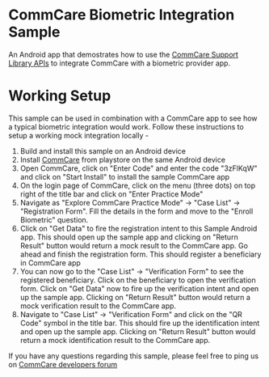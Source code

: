 # CommCare Biometric Integration Sample

An Android app that demostrates how to use the [CommCare Support Library APIs](https://github.com/dimagi/commcare-android/blob/master/commcare-support-library/src/main/java/org/commcare/commcaresupportlibrary/identity/identity_integration.md) to integrate CommCare with a biometric provider app. 


# Working Setup

This sample can be used in combination with a CommCare app to see how a typical biometric integration would work. Follow these instructions to setup a working mock integration locally - 

1. Build and install this sample on an Android device
2. Install [CommCare](https://play.google.com/store/apps/details?id=org.commcare.dalvik&hl=en_IN&gl=US) from playstore on the same Android device
3. Open CommCare, click on "Enter Code" and enter the code "3zFlKqW" and click on "Start Install" to install the sample CommCare app
4. On the login page of CommCare, click on the menu (three dots) on top right of the title bar and click on "Enter Practice Mode"
5. Navigate as "Explore CommCare Practice Mode" -> "Case List" -> "Registration Form". Fill the details in the form and move to the "Enroll Biometric" question.
6. Click on "Get Data" to fire the registration intent to this Sample Android app. This should open up the sample app and clicking on "Return Result" button would return a mock result to the CommCare app. Go ahead and finish the registration form. This should register a beneficiary in CommCare app
7. You can now go to the "Case List" -> "Verification Form" to see the registered beneficiary. Click on the beneficiary to open the verification form. Click on "Get Data" now to fire up the verification intent and open up the sample app. Clicking on "Return Result" button would return a mock verification result to the CommCare app.
8. Navigate to "Case List" -> "Verification Form" and click on the "QR Code" symbol in the title bar. This should fire up the identification intent and open up the sample app. Clicking on "Return Result" button would return a mock identification result to the CommCare app. 



If you have any questions regarding this sample, please feel free to ping us on [CommCare developers forum](https://forum.dimagi.com/c/developers/5)
